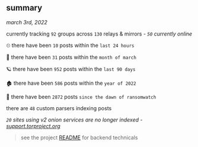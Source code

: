 
## summary
_march 3rd, 2022_

currently tracking `92` groups across `130` relays & mirrors - _`50` currently online_

⏲ there have been `10` posts within the `last 24 hours`

🦈 there have been `31` posts within the `month of march`

🪐 there have been `952` posts within the `last 90 days`

🏚 there have been `586` posts within the `year of 2022`

🦕 there have been `2872` posts `since the dawn of ransomwatch`

there are `48` custom parsers indexing posts

_`20` sites using v2 onion services are no longer indexed - [support.torproject.org](https://support.torproject.org/onionservices/v2-deprecation/)_

> see the project [README](https://github.com/thetanz/ransomwatch#ransomwatch--) for backend technicals
